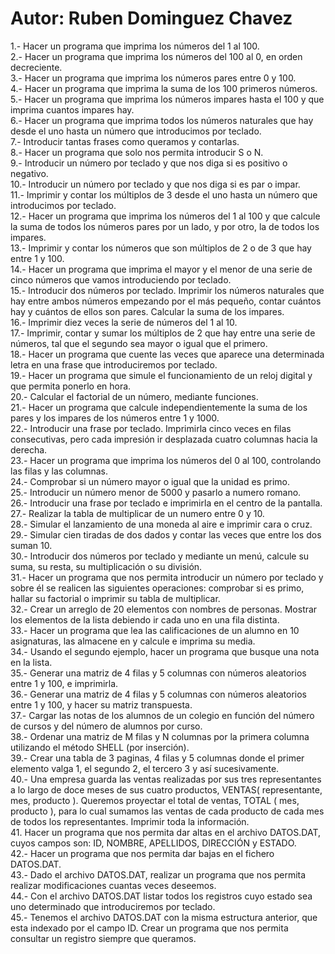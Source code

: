 # Autor: Ruben Dominguez Chavez

1.- Hacer un programa que imprima los números del 1 al 100.  
2.- Hacer un programa que imprima los números del 100 al 0, en orden decreciente.  
3.- Hacer un programa que imprima los números pares entre 0 y 100.  
4.- Hacer un programa que imprima la suma de los 100 primeros números.  
5.- Hacer  un  programa  que  imprima  los  números  impares  hasta  el  100  y  que  imprima  cuantos impares hay.  
6.- Hacer un programa que imprima todos los números naturales que hay desde el uno hasta un número que introducimos por teclado.  
7.- Introducir tantas frases como queramos y contarlas.  
8.- Hacer un programa que solo nos permita introducir S o N.  
9.- Introducir un número por teclado y que nos diga si es positivo o negativo.    
10.- Introducir un número por teclado y que nos diga si es par o impar.  
11.- Imprimir  y  contar  los  múltiplos  de  3  desde  el  uno  hasta  un  número  que  introducimos  por teclado.  
12.- Hacer un programa que imprima los números del 1 al 100 y que calcule la suma de todos los números pares por un lado, y por otro, la de todos los impares.  
13.- Imprimir y contar los números que son múltiplos de 2 o de 3 que hay entre 1 y 100.    
14.- Hacer  un  programa  que  imprima  el  mayor  y  el  menor  de  una  serie  de  cinco  números  que vamos introduciendo por teclado.  
15.- Introducir  dos  números  por  teclado.  Imprimir  los  números  naturales  que  hay  entre  ambos números  empezando  por  el  más  pequeño,  contar  cuántos  hay  y  cuántos  de  ellos  son  pares. Calcular la suma de los impares.  
16.- Imprimir diez veces la serie de números del 1 al 10.  
17.- Imprimir,  contar  y  sumar  los  múltiplos  de  2  que  hay  entre  una  serie  de  números,  tal  que  el segundo sea mayor o igual que el primero.  
18.- Hacer  un  programa  que  cuente  las  veces  que  aparece  una  determinada  letra  en  una  frase que introduciremos por teclado.  
19.- Hacer un programa que simule el funcionamiento de un reloj digital y que permita ponerlo en hora.  
20.- Calcular el factorial de un número, mediante funciones.  
21.- Hacer  un  programa  que  calcule  independientemente  la  suma  de  los  pares  y  los  impares  de los números entre 1 y 1000.  
22.- Introducir  una  frase  por  teclado.  Imprimirla  cinco  veces  en  filas  consecutivas,  pero  cada impresión ir desplazada cuatro columnas hacia la derecha.  
23.-  Hacer  un  programa  que  imprima  los  números  del  0  al  100,  controlando  las  filas  y  las columnas.  
24.- Comprobar si un número mayor o igual que la unidad es primo.  
25.- Introducir un número menor de 5000 y pasarlo a numero romano.    
26.- Introducir una frase por teclado e imprimirla en el centro de la pantalla.    
27.- Realizar la tabla de multiplicar de un numero entre 0 y 10.  
28.- Simular el lanzamiento de una moneda al aire e imprimir cara o cruz.  
29.- Simular cien tiradas de dos dados y contar las veces que entre los dos suman 10.  
30.-  Introducir  dos  números  por  teclado  y  mediante  un  menú,  calcule  su  suma,  su  resta,  su multiplicación o su división.  
31.- Hacer  un  programa  que  nos  permita  introducir  un  número  por  teclado  y  sobre  él  se  realicen las  siguientes  operaciones:  comprobar  si  es  primo,  hallar  su  factorial  o  imprimir  su  tabla  de multiplicar.  
32.- Crear un arreglo de 20 elementos con nombres de personas. Mostrar los elementos de la lista debiendo ir cada uno en una fila distinta.  
33.- Hacer un programa que lea las calificaciones de un alumno en 10 asignaturas, las almacene en y calcule e imprima su media.  
34.- Usando el segundo ejemplo, hacer un programa que busque una nota en la lista.  
35.- Generar  una  matriz  de  4  filas  y  5  columnas  con  números  aleatorios  entre  1  y  100,  e imprimirla.  
36.- Generar una matriz de 4 filas y 5 columnas con números aleatorios entre 1 y 100, y hacer su matriz transpuesta.  
37.- Cargar las notas de los alumnos de un colegio en función del número de cursos y del número de alumnos por curso.  
38.- Ordenar  una  matriz  de  M  filas  y  N  columnas  por  la  primera  columna  utilizando  el  método SHELL (por inserción).  
39.- Crear  una  tabla  de  3  paginas,  4  filas  y  5  columnas  donde  el  primer  elemento  valga  1,  el segundo 2, el tercero 3 y así sucesivamente.  
40.- Una  empresa  guarda  las  ventas  realizadas  por  sus  tres  representantes  a  lo  largo  de  doce meses de sus cuatro productos, VENTAS( representante, mes, producto ). Queremos proyectar el total de ventas, TOTAL ( mes, producto ), para lo cual sumamos las ventas de cada producto de cada mes de todos los representantes. Imprimir toda la información.  
41. Hacer un programa que nos permita dar altas en el archivo DATOS.DAT, cuyos campos son: ID, NOMBRE, APELLIDOS, DIRECCIÓN y ESTADO.  
42.- Hacer un programa que nos permita dar bajas en el fichero DATOS.DAT.    
43.- Dado  el  archivo  DATOS.DAT,  realizar  un  programa  que  nos  permita  realizar  modificaciones cuantas veces deseemos.  
44.- Con  el  archivo  DATOS.DAT  listar  todos  los  registros  cuyo  estado  sea  uno  determinado  que introduciremos por teclado.  
45.- Tenemos  el  archivo  DATOS.DAT  con  la  misma  estructura  anterior,  que  esta  indexado  por  el campo ID. Crear un programa que nos permita consultar un registro siempre que queramos.  
